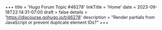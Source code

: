+++
title = 'Hugo Forum Topic #46278'
linkTitle = 'Home'
date = 2023-09-18T22:14:31-07:00
draft = false
details = 'https://discourse.gohugo.io/t/46278'
description = "Render partials from JavaScript or prevent duplicate element IDs?"
+++
